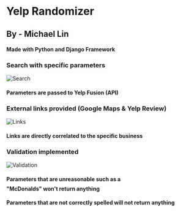 # Yelp Randomizer
## By - Michael Lin
#### Made with Python and Django Framework

### Search with specific parameters 
![Search](https://imgur.com/3pfkVTa.gif)
#### Parameters are passed to Yelp Fusion (API)

### External links provided (Google Maps & Yelp Review)
![Links](https://imgur.com/sGtwmse.gifs)
#### Links are directly correlated to the specific business

### Validation implemented
![Validation](https://imgur.com/nVftfAI.gif)
#### Parameters that are unreasonable such as a $$$$ "McDonalds" won't return anything
#### Parameters that are not correctly spelled will not return anything
